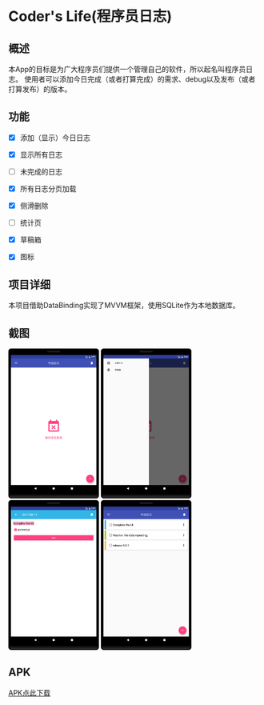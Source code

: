 # Coder's Life(程序员日志)

## 概述

本App的目标是为广大程序员们提供一个管理自己的软件，所以起名叫程序员日志。
使用者可以添加今日完成（或者打算完成）的需求、debug以及发布（或者打算发布）的版本。

## 功能

- [X] 添加（显示）今日日志

- [x] 显示所有日志

- [ ] 未完成的日志

- [x] 所有日志分页加载

- [x] 侧滑删除

- [ ] 统计页

- [x] 草稿箱

- [x] 图标

## 项目详细

本项目借助DataBinding实现了MVVM框架，使用SQLite作为本地数据库。

## 截图

<img src="./screenshots/pic_1.png" height="300">
<img src="./screenshots/pic_2.png" height="300">
<img src="./screenshots/pic_3.png" height="300">
<img src="./screenshots/pic_4.png" height="300">

## APK

[APK点此下载](./apk/coderlife_release_1.0.apk)
